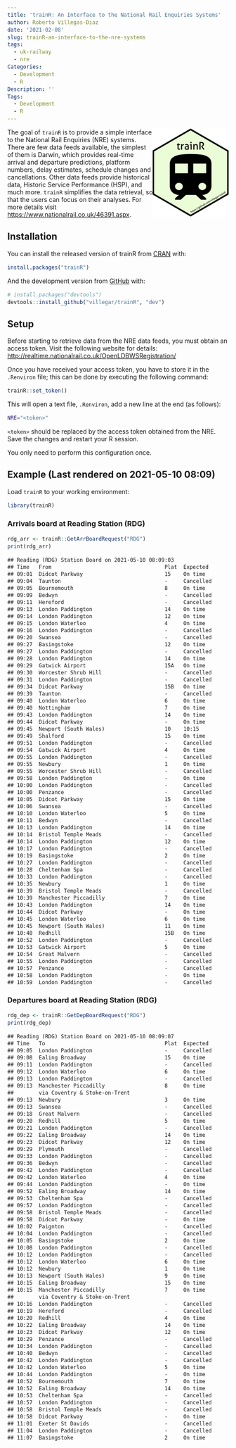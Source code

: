 ```yaml
---
title: 'trainR: An Interface to the National Rail Enquiries Systems'
author: Roberto Villegas-Diaz
date: '2021-02-08'
slug: trainR-an-interface-to-the-nre-systems
tags:
  - uk-railway
  - nre
Categories:
  - Development
  - R
Description: ''
Tags:
  - Development
  - R
---
```


<img src="https://raw.githubusercontent.com/villegar/trainR/main/inst/images/logo.png" alt="logo" align="right" height=200px/>

The goal of `trainR` is to provide a simple interface to the 
National Rail Enquiries (NRE) systems. There are few data feeds 
available, the simplest of them is Darwin, which provides real-time 
arrival and departure predictions, platform numbers, delay estimates, 
schedule changes and cancellations. Other data feeds provide historical 
data, Historic Service Performance (HSP), and much more. `trainR` 
simplifies the data retrieval, so that the users can focus on their 
analyses. For more details visit 
https://www.nationalrail.co.uk/46391.aspx.

## Installation

You can install the released version of trainR from [CRAN](https://CRAN.R-project.org) with:

``` r
install.packages("trainR")
```

And the development version from [GitHub](https://github.com/) with:

``` r
# install.packages("devtools")
devtools::install_github("villegar/trainR", "dev")
```

## Setup
Before starting to retrieve data from the NRE data feeds, you must obtain an access token. 
Visit the following website for details: http://realtime.nationalrail.co.uk/OpenLDBWSRegistration/

Once you have received your access token, you have to store it in the `.Renviron` file; this can be 
done by executing the following command:


```r
trainR::set_token()
```

This will open a text file, `.Renviron`, add a new line at the end (as follows):

```bash
NRE="<token>"
```

`<token>` should be replaced by the access token obtained from the NRE. Save the changes and restart 
your R session.

You only need to perform this configuration once.

## Example (Last rendered on 2021-05-10 08:09)

Load `trainR` to your working environment:

```r
library(trainR)
```

### Arrivals board at Reading Station (RDG)


```r
rdg_arr <- trainR::GetArrBoardRequest("RDG")
print(rdg_arr)
```

```
## Reading (RDG) Station Board on 2021-05-10 08:09:03
## Time   From                                    Plat  Expected
## 09:01  Didcot Parkway                          15    On time
## 09:04  Taunton                                 -     Cancelled
## 09:05  Bournemouth                             8     On time
## 09:09  Bedwyn                                  -     Cancelled
## 09:11  Hereford                                -     Cancelled
## 09:13  London Paddington                       14    On time
## 09:14  London Paddington                       12    On time
## 09:15  London Waterloo                         4     On time
## 09:16  London Paddington                       -     Cancelled
## 09:20  Swansea                                 -     Cancelled
## 09:27  Basingstoke                             12    On time
## 09:27  London Paddington                       -     Cancelled
## 09:28  London Paddington                       14    On time
## 09:29  Gatwick Airport                         15A   On time
## 09:30  Worcester Shrub Hill                    -     Cancelled
## 09:31  London Paddington                       -     Cancelled
## 09:34  Didcot Parkway                          15B   On time
## 09:39  Taunton                                 -     Cancelled
## 09:40  London Waterloo                         6     On time
## 09:40  Nottingham                              7     On time
## 09:43  London Paddington                       14    On time
## 09:44  Didcot Parkway                          -     On time
## 09:45  Newport (South Wales)                   10    10:15
## 09:49  Shalford                                15    On time
## 09:51  London Paddington                       -     Cancelled
## 09:54  Gatwick Airport                         4     On time
## 09:55  London Paddington                       -     Cancelled
## 09:55  Newbury                                 1     On time
## 09:55  Worcester Shrub Hill                    -     Cancelled
## 09:58  London Paddington                       -     On time
## 10:00  London Paddington                       -     Cancelled
## 10:00  Penzance                                -     Cancelled
## 10:05  Didcot Parkway                          15    On time
## 10:06  Swansea                                 -     Cancelled
## 10:10  London Waterloo                         5     On time
## 10:11  Bedwyn                                  -     Cancelled
## 10:13  London Paddington                       14    On time
## 10:14  Bristol Temple Meads                    -     Cancelled
## 10:14  London Paddington                       12    On time
## 10:17  London Paddington                       -     Cancelled
## 10:19  Basingstoke                             2     On time
## 10:27  London Paddington                       -     Cancelled
## 10:28  Cheltenham Spa                          -     Cancelled
## 10:33  London Paddington                       -     Cancelled
## 10:35  Newbury                                 1     On time
## 10:39  Bristol Temple Meads                    -     Cancelled
## 10:39  Manchester Piccadilly                   7     On time
## 10:43  London Paddington                       14    On time
## 10:44  Didcot Parkway                          -     On time
## 10:45  London Waterloo                         6     On time
## 10:45  Newport (South Wales)                   11    On time
## 10:48  Redhill                                 15B   On time
## 10:52  London Paddington                       -     Cancelled
## 10:53  Gatwick Airport                         5     On time
## 10:54  Great Malvern                           -     Cancelled
## 10:55  London Paddington                       -     Cancelled
## 10:57  Penzance                                -     Cancelled
## 10:58  London Paddington                       -     On time
## 10:59  London Paddington                       -     Cancelled
```

### Departures board at Reading Station (RDG)


```r
rdg_dep <- trainR::GetDepBoardRequest("RDG")
print(rdg_dep)
```

```
## Reading (RDG) Station Board on 2021-05-10 08:09:07
## Time   To                                      Plat  Expected
## 09:05  London Paddington                       -     Cancelled
## 09:08  Ealing Broadway                         15    On time
## 09:11  London Paddington                       -     Cancelled
## 09:12  London Waterloo                         6     On time
## 09:13  London Paddington                       -     Cancelled
## 09:13  Manchester Piccadilly                   8     On time
##        via Coventry & Stoke-on-Trent           
## 09:13  Newbury                                 3     On time
## 09:13  Swansea                                 -     Cancelled
## 09:18  Great Malvern                           -     Cancelled
## 09:20  Redhill                                 5     On time
## 09:21  London Paddington                       -     Cancelled
## 09:22  Ealing Broadway                         14    On time
## 09:23  Didcot Parkway                          12    On time
## 09:29  Plymouth                                -     Cancelled
## 09:33  London Paddington                       -     Cancelled
## 09:36  Bedwyn                                  -     Cancelled
## 09:42  London Paddington                       -     Cancelled
## 09:42  London Waterloo                         4     On time
## 09:44  London Paddington                       -     On time
## 09:52  Ealing Broadway                         14    On time
## 09:53  Cheltenham Spa                          -     Cancelled
## 09:57  London Paddington                       -     Cancelled
## 09:58  Bristol Temple Meads                    -     Cancelled
## 09:58  Didcot Parkway                          -     On time
## 10:02  Paignton                                -     Cancelled
## 10:04  London Paddington                       -     Cancelled
## 10:05  Basingstoke                             2     On time
## 10:08  London Paddington                       -     Cancelled
## 10:12  London Paddington                       -     Cancelled
## 10:12  London Waterloo                         6     On time
## 10:12  Newbury                                 1     On time
## 10:13  Newport (South Wales)                   9     On time
## 10:15  Ealing Broadway                         15    On time
## 10:15  Manchester Piccadilly                   7     On time
##        via Coventry & Stoke-on-Trent           
## 10:16  London Paddington                       -     Cancelled
## 10:19  Hereford                                -     Cancelled
## 10:20  Redhill                                 4     On time
## 10:22  Ealing Broadway                         14    On time
## 10:23  Didcot Parkway                          12    On time
## 10:29  Penzance                                -     Cancelled
## 10:34  London Paddington                       -     Cancelled
## 10:40  Bedwyn                                  -     Cancelled
## 10:42  London Paddington                       -     Cancelled
## 10:42  London Waterloo                         5     On time
## 10:44  London Paddington                       -     On time
## 10:52  Bournemouth                             7     On time
## 10:52  Ealing Broadway                         14    On time
## 10:53  Cheltenham Spa                          -     Cancelled
## 10:57  London Paddington                       -     Cancelled
## 10:58  Bristol Temple Meads                    -     Cancelled
## 10:58  Didcot Parkway                          -     On time
## 11:01  Exeter St Davids                        -     Cancelled
## 11:04  London Paddington                       -     Cancelled
## 11:07  Basingstoke                             2     On time
```

